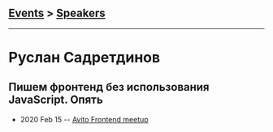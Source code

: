 ## [Events](../README.md) > [Speakers](../speakers.md)
---

# Руслан Садретдинов

## Пишем фронтенд без использования JavaScript. Опять
- 2020 Feb 15 -- [Avito Frontend meetup](https://www.youtube.com/watch?v=QwL2XHXHQl4)    
